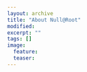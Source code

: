 ```yaml
---
layout: archive
title: "About Null@Root"
modified:
excerpt: ""
tags: []
image:
  feature:
  teaser:
---
```

